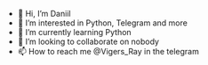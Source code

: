 - 👋 Hi, I’m Daniil
- 👀 I’m interested in Python, Telegram and more
- 🌱 I’m currently learning Python
- 💞️ I’m looking to collaborate on nobody
- 📫 How to reach me @Vigers_Ray in the telegram

<!---
VigersRay/VigersRay is a ✨ special ✨ repository because its `README.md` (this file) appears on your GitHub profile.
You can click the Preview link to take a look at your changes.
--->
